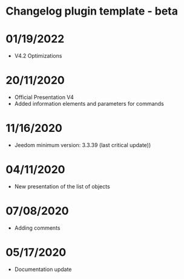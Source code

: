 # Changelog plugin template - beta

# 01/19/2022

- V4.2 Optimizations

# 20/11/2020

- Official Presentation V4
- Added information elements and parameters for commands

# 11/16/2020

- Jeedom minimum version: 3.3.39 (last critical update))

# 04/11/2020

- New presentation of the list of objects

# 07/08/2020

- Adding comments

# 05/17/2020

- Documentation update
